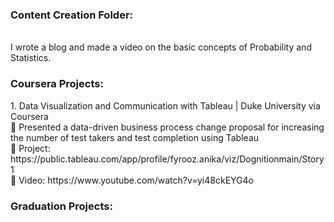 <h3> Content Creation Folder: </h3> </br>
I wrote a blog and made a video on the basic concepts of Probability and Statistics. </br>


<h3> Coursera Projects: </h3>
1. Data Visualization and Communication with Tableau | Duke University via Coursera </br>
 Presented a data-driven business process change proposal for increasing the number of test takers
and test completion using Tableau </br>
 Project: https://public.tableau.com/app/profile/fyrooz.anika/viz/Dognitionmain/Story1 </br>
 Video: https://www.youtube.com/watch?v=yi48ckEYG4o </br>


<h3> Graduation Projects: </h3> </br>



